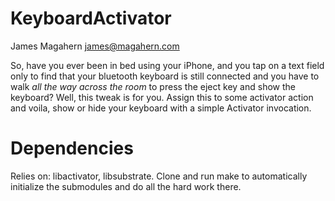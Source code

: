 KeyboardActivator
=================

James Magahern <james@magahern.com>

So, have you ever been in bed using your iPhone, and you tap on a text field 
only to find that your bluetooth keyboard is still connected and you have to 
walk _all the way across the room_ to press the eject key and show the keyboard?
Well, this tweak is for you. Assign this to some activator action and voila, show
or hide your keyboard with a simple Activator invocation.

# Dependencies #
Relies on: libactivator, libsubstrate. Clone and run make to automatically 
initialize the submodules and do all the hard work there.
